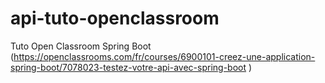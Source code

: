 # api-tuto-openclassroom
Tuto Open Classroom Spring Boot (https://openclassrooms.com/fr/courses/6900101-creez-une-application-spring-boot/7078023-testez-votre-api-avec-spring-boot )
